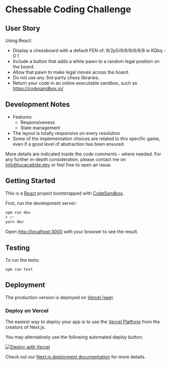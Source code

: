 # Chessable Coding Challenge

## User Story

Using React:

- Display a chessboard with a default FEN of: 8/2p5/8/8/8/8/8/8 w KQkq - 0 1
- Include a button that adds a white pawn to a random legal position on the board.
- Allow that pawn to make legal moves across the board.
- Do not use any 3rd-party chess libraries.
- Return your code in an online executable sandbox, such as https://codesandbox.io/

## Development Notes

- Features:
  - Responsiveness
  - State management
- The layout is totally responsive on every resolution
- Some of the implementation choices are related to this specific game, even if a good level of abstraction has been ensured

More details are indicated inside the code comments - where needed.
For any further in-depth consideration, please contact me on info@lucacattide.dev or feel free to open an issue.

## Getting Started

This is a [React](https://reactjs.org/) project bootstrapped with [CodeSandbox](https://codesandbox.io).

First, run the development server:

```bash
npm run dev
# or
yarn dev
```

Open [http://localhost:3000](http://localhost:3000) with your browser to see the result.

## Testing

To run the tests:

```
npm run test
```

## Deployment

The production version is deployed on [Vercel (see)](https://chessable-challenge.lucacattide.vercel.app/).

### Deploy on Vercel

The easiest way to deploy your app is to use the [Vercel Platform](https://vercel.com/import?utm_medium=default-template&filter=next.js&utm_source=create-next-app&utm_campaign=create-next-app-readme) from the creators of Next.js.

You may alternatively use the following automated deploy button:

[![Deploy with Vercel](https://vercel.com/button)](https://vercel.com/new/git/external?repository-url=https%3A%2F%2Fgithub.com%2Flucacattide%2Fchessable-challenge)

Check out our [Next.js deployment documentation](https://nextjs.org/docs/deployment) for more details.
